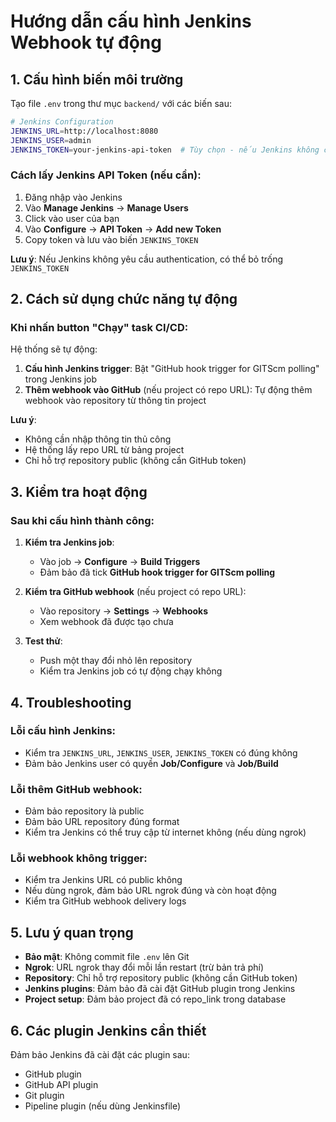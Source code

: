 # Hướng dẫn cấu hình Jenkins Webhook tự động

## 1. Cấu hình biến môi trường

Tạo file `.env` trong thư mục `backend/` với các biến sau:

```bash
# Jenkins Configuration
JENKINS_URL=http://localhost:8080
JENKINS_USER=admin
JENKINS_TOKEN=your-jenkins-api-token  # Tùy chọn - nếu Jenkins không cần auth
```

### Cách lấy Jenkins API Token (nếu cần):
1. Đăng nhập vào Jenkins
2. Vào **Manage Jenkins** → **Manage Users**
3. Click vào user của bạn
4. Vào **Configure** → **API Token** → **Add new Token**
5. Copy token và lưu vào biến `JENKINS_TOKEN`

**Lưu ý**: Nếu Jenkins không yêu cầu authentication, có thể bỏ trống `JENKINS_TOKEN`

## 2. Cách sử dụng chức năng tự động

### Khi nhấn button "Chạy" task CI/CD:

Hệ thống sẽ tự động:

1. **Cấu hình Jenkins trigger**: Bật "GitHub hook trigger for GITScm polling" trong Jenkins job
2. **Thêm webhook vào GitHub** (nếu project có repo URL): Tự động thêm webhook vào repository từ thông tin project

**Lưu ý**: 
- Không cần nhập thông tin thủ công
- Hệ thống lấy repo URL từ bảng project
- Chỉ hỗ trợ repository public (không cần GitHub token)

## 3. Kiểm tra hoạt động

### Sau khi cấu hình thành công:

1. **Kiểm tra Jenkins job**:
   - Vào job → **Configure** → **Build Triggers**
   - Đảm bảo đã tick **GitHub hook trigger for GITScm polling**

2. **Kiểm tra GitHub webhook** (nếu project có repo URL):
   - Vào repository → **Settings** → **Webhooks**
   - Xem webhook đã được tạo chưa

3. **Test thử**:
   - Push một thay đổi nhỏ lên repository
   - Kiểm tra Jenkins job có tự động chạy không

## 4. Troubleshooting

### Lỗi cấu hình Jenkins:
- Kiểm tra `JENKINS_URL`, `JENKINS_USER`, `JENKINS_TOKEN` có đúng không
- Đảm bảo Jenkins user có quyền **Job/Configure** và **Job/Build**

### Lỗi thêm GitHub webhook:
- Đảm bảo repository là public
- Đảm bảo URL repository đúng format
- Kiểm tra Jenkins có thể truy cập từ internet không (nếu dùng ngrok)

### Lỗi webhook không trigger:
- Kiểm tra Jenkins URL có public không
- Nếu dùng ngrok, đảm bảo URL ngrok đúng và còn hoạt động
- Kiểm tra GitHub webhook delivery logs

## 5. Lưu ý quan trọng

- **Bảo mật**: Không commit file `.env` lên Git
- **Ngrok**: URL ngrok thay đổi mỗi lần restart (trừ bản trả phí)
- **Repository**: Chỉ hỗ trợ repository public (không cần GitHub token)
- **Jenkins plugins**: Đảm bảo đã cài đặt GitHub plugin trong Jenkins
- **Project setup**: Đảm bảo project đã có repo_link trong database

## 6. Các plugin Jenkins cần thiết

Đảm bảo Jenkins đã cài đặt các plugin sau:
- GitHub plugin
- GitHub API plugin
- Git plugin
- Pipeline plugin (nếu dùng Jenkinsfile) 